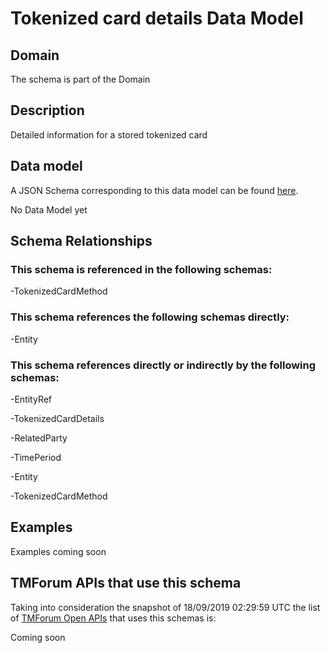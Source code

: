 # Tokenized card details Data Model

## Domain

The  schema is part of the  Domain

## Description

Detailed information for a stored tokenized card

## Data model

A JSON Schema corresponding to this data model can be found
[here](https://github.com/tmforum-rand/schemas/blob/master/Customer/TokenizedCardDetails.schema.json).

No Data Model yet

## Schema Relationships

### This schema is referenced in the following schemas:

-TokenizedCardMethod

### This schema references the following schemas directly:

-Entity

### This schema references directly or indirectly by the following schemas:

-EntityRef

-TokenizedCardDetails

-RelatedParty

-TimePeriod

-Entity

-TokenizedCardMethod



## Examples

Examples coming soon

## TMForum APIs that use this schema

Taking into consideration the snapshot of 18/09/2019 02:29:59 UTC the list of [TMForum Open APIs](https://www.tmforum.org/open-apis/) that uses this schemas is:

Coming soon